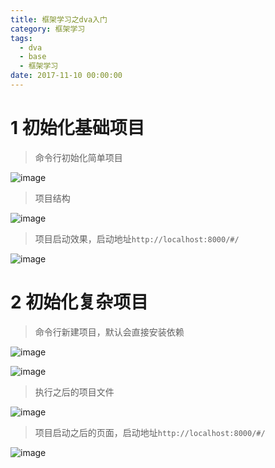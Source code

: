 ```yaml
---
title: 框架学习之dva入门
category: 框架学习
tags:
  - dva
  - base
  - 框架学习
date: 2017-11-10 00:00:00
---
```

# 1 初始化基础项目

<!--more-->

> 命令行初始化简单项目

![image](https://user-images.githubusercontent.com/18508817/37641352-5eb00112-2c54-11e8-806d-bedf3eb4a1f5.png)

> 项目结构

![image](https://user-images.githubusercontent.com/18508817/37641614-6a9d2120-2c55-11e8-9a33-c6affdd70bf2.png)

> 项目启动效果，启动地址`http://localhost:8000/#/`

![image](https://user-images.githubusercontent.com/18508817/37641765-eec8ad2a-2c55-11e8-956c-f609bd6fd5a7.png)

# 2 初始化复杂项目

> 命令行新建项目，默认会直接安装依赖

![image](https://user-images.githubusercontent.com/18508817/37641282-16fffd68-2c54-11e8-96b3-5cdff96517a0.png)

![image](https://user-images.githubusercontent.com/18508817/37641268-0bdf14e6-2c54-11e8-8f45-efa7bd4d4df6.png)

> 执行之后的项目文件

![image](https://user-images.githubusercontent.com/18508817/37641637-841913ac-2c55-11e8-97c9-3d5e52ceef1a.png)

> 项目启动之后的页面，启动地址`http://localhost:8000/#/`

![image](https://user-images.githubusercontent.com/18508817/37640207-7bda0ba2-2c4f-11e8-9f49-b86d0695e2de.png)
